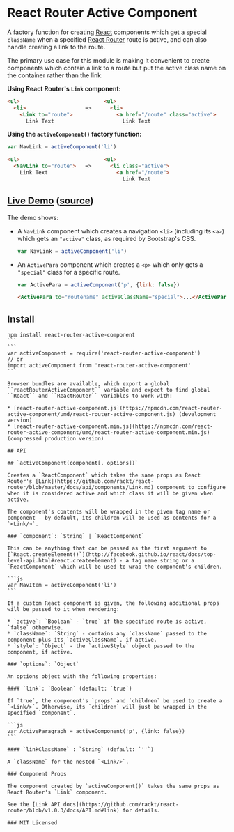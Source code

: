 # React Router Active Component

A factory function for creating [React](http://facebook.github.io/react) components which get a special `className` when a specified [React Router](https://github.com/rackt/react-router) route is active, and can also handle creating a link to the route.

The primary use case for this module is making it convenient to create components which contain a link to a route but put the active class name on the container rather than the link:

**Using React Router's `Link` component:**

```html
<ul>                           <ul>
  <li>                   =>      <li>
    <Link to="route">              <a href="/route" class="active">
      Link Text                      Link Text
```

**Using the `activeComponent()` factory function:**

```js
var NavLink = activeComponent('li')
```
```html
<ul>                           <ul>
  <NavLink to="route">   =>      <li class="active">
    Link Text                      <a href="/route">
                                     Link Text
```

## [Live Demo](http://insin.github.io/react-router-active-component) ([source](https://github.com/insin/react-router-active-component/blob/master/demo/app.jsx))

The demo shows:

* A `NavLink` component which creates a navigation `<li>` (including its `<a>`)
  which gets an `"active"` class, as required by Bootstrap's CSS.

  ```js
  var NavLink = activeComponent('li')
  ```

* An `ActivePara` component which creates a `<p>` which only gets a `"special"`
  class for a specific route.

  ```js
  var ActivePara = activeComponent('p', {link: false})
  ```
  ```html
  <ActivePara to="routename" activeClassName="special">...</ActivePara>
  ```

## Install

````
npm install react-router-active-component
```
```
var activeComponent = require('react-router-active-component')
// or
import activeComponent from 'react-router-active-component'
```

Browser bundles are available, which export a global ``reactRouterActiveComponent`` variable and expect to find global ``React`` and ``ReactRouter`` variables to work with:

* [react-router-active-component.js](https://npmcdn.com/react-router-active-component/umd/react-router-active-component.js) (development version)
* [react-router-active-component.min.js](https://npmcdn.com/react-router-active-component/umd/react-router-active-component.min.js) (compressed production version)

## API

## `activeComponent(component[, options])`

Creates a `ReactComponent` which takes the same props as React Router's [Link](https://github.com/rackt/react-router/blob/master/docs/api/components/Link.md) component to configure when it is considered active and which class it will be given when active.

The component's contents will be wrapped in the given tag name or component - by default, its children will be used as contents for a `<Link/>`.

### `component`: `String` | `ReactComponent`

This can be anything that can be passed as the first argument to [`React.createElement()`](http://facebook.github.io/react/docs/top-level-api.html#react.createelement) - a tag name string or a `ReactComponent` which will be used to wrap the component's children.

```js
var NavItem = activeComponent('li')
```

If a custom React component is given, the following additional props will be passed to it when rendering:

* `active`: `Boolean` - `true` if the specified route is active, `false` otherwise.
* `className`: `String` - contains any `className` passed to the component plus its `activeClassName`, if active.
* `style`: `Object` - the `activeStyle` object passed to the component, if active.

### `options`: `Object`

An options object with the following properties:

#### `link`: `Boolean` (default: `true`)

If `true`, the component's `props` and `children` be used to create a `<Link/>`. Otherwise, its `children` will just be wrapped in the specified `component`.

```js
var ActiveParagraph = activeComponent('p', {link: false})
```

#### `linkClassName` : `String` (default: `''`)

A `className` for the nested `<Link/>`.

### Component Props

The component created by `activeComponent()` takes the same props as React Router's `Link` component.

See the [Link API docs](https://github.com/rackt/react-router/blob/v1.0.3/docs/API.md#link) for details.

### MIT Licensed

